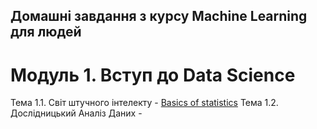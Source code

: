 ## Домашні завдання з курсу Machine Learning для людей

# Модуль 1. Вступ до Data Science

Тема 1.1. Світ штучного інтелекту - [Basics of statistics](https://github.com/Alenushka2013/ML_for_people_tasks/blob/main/HW_1_1_Basics_of_statistics.ipynb)
Тема 1.2. Дослідницький Аналіз Даних - []()
